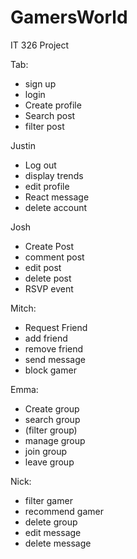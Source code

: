 # GamersWorld
IT 326 Project


Tab:
- sign up 
- login 
- Create profile
- Search post
- filter post

Justin
- Log out
- display trends
- edit profile
- React message
- delete account

Josh
- Create Post
- comment post
- edit post
- delete post
- RSVP event

Mitch:
- Request Friend
- add friend
- remove friend
- send message
- block gamer

Emma: 
- Create group
- search group
- (filter group)
- manage group
- join group
- leave group

Nick: 
- filter gamer
- recommend gamer
- delete group
- edit message
- delete message
